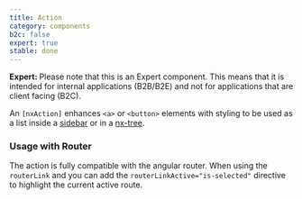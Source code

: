 ```yaml
---
title: Action
category: components
b2c: false
expert: true
stable: done
---
```


<div class="docs-deprecation-warning">
  <strong>Expert: </strong>
  Please note that this is an Expert component. This means that it is intended for internal applications (B2B/B2E) and not for applications that are client facing (B2C).
</div>

An `[nxAction]` enhances `<a>` or `<button>` elements with styling to be used as a list inside a [sidebar](./documentation/sidebar/overview) or in a [nx-tree](./documentation/tree/overview).

<!-- example(action) -->

### Usage with Router

The action is fully compatible with the angular router. When using the `routerLink` and you can add the `routerLinkActive="is-selected"` directive to highlight the current active route.

<!-- example(action-with-router) -->
